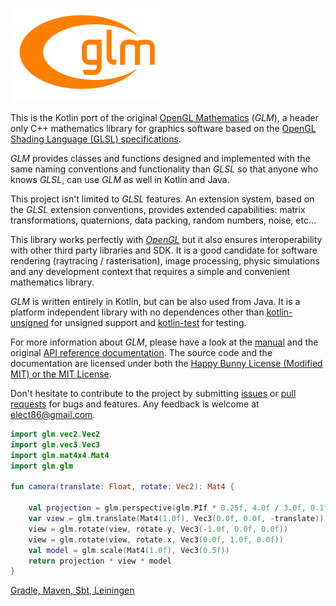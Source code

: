 ![glm](/src/main/resources/logo-mini.png)

This is the Kotlin port of the original [OpenGL Mathematics](http://glm.g-truc.net/) (*GLM*), a header only C++ mathematics library for graphics software based on the [OpenGL Shading Language (GLSL) specifications](https://www.opengl.org/registry/doc/GLSLangSpec.4.50.diff.pdf).

*GLM* provides classes and functions designed and implemented with the same naming conventions and functionality than *GLSL* so that anyone who knows *GLSL*, can use *GLM* as well in Kotlin and Java.

This project isn't limited to *GLSL* features. An extension system, based on the *GLSL* extension conventions, provides extended capabilities: matrix transformations, quaternions, data packing, random numbers, noise, etc...

This library works perfectly with *[OpenGL](https://www.opengl.org)* but it also ensures interoperability with other third party libraries and SDK. It is a good candidate for software rendering (raytracing / rasterisation), image processing, physic simulations and any development context that requires a simple and convenient mathematics library.

*GLM* is written entirely in Kotlin, but can be also used from Java. It is a platform independent library with no dependences other than [kotlin-unsigned](https://github.com/elect86/kotlin-unsigned) for unsigned support and [kotlin-test](https://github.com/kotlintest/kotlintest) for testing.

For more information about *GLM*, please have a look at the [manual](https://github.com/kotlin-graphics/glm/wiki/Manual) and the original [API reference documentation](http://glm.g-truc.net/0.9.8/api/index.html).
The source code and the documentation are licensed under both the [Happy Bunny License (Modified MIT) or the MIT License](https://github.com/kotlin-graphics/glm/wiki/Manual#section0).

Don't hesitate to contribute to the project by submitting [issues](https://github.com/kotlin-graphics/glm/issues) or [pull requests](https://github.com/kotlin-graphics/glm/pulls) for bugs and features. Any feedback is welcome at [elect86@gmail.com](mailto://elect86@gmail.com).

```kotlin
import glm.vec2.Vec2
import glm.vec3.Vec3
import glm.mat4x4.Mat4
import glm.glm

fun camera(translate: Float, rotate: Vec2): Mat4 {

    val projection = glm.perspective(glm.PIf * 0.25f, 4.0f / 3.0f, 0.1f, 100.f)
    var view = glm.translate(Mat4(1.0f), Vec3(0.0f, 0.0f, -translate))
    view = glm.rotate(view, rotate.y, Vec3(-1.0f, 0.0f, 0.0f))
    view = glm.rotate(view, rotate.x, Vec3(0.0f, 1.0f, 0.0f))
    val model = glm.scale(Mat4(1.0f), Vec3(0.5f))
    return projection * view * model
}
```

[Gradle, Maven, Sbt, Leiningen](https://jitpack.io/#kotlin-graphics/glm/0.01)


